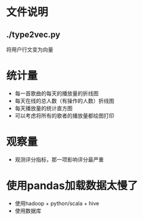 # 文件说明
## ./type2vec.py
将用户行文变为向量

# 统计量
- 每一首歌曲的每天的播放量的折线图
- 每天在线的总人数（有操作的人数）折线图
- 每天播放量的统计直方图
- 可以考虑将所有的歌者的播放量都绘图打印

# 观察量
- 观测评分指标，那一项影响评分最严重

# 使用pandas加载数据太慢了
- 使用hadoop + python/scala + hive
- 使用数据库
